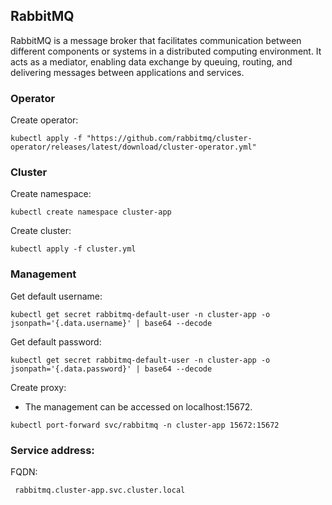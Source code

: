 ## RabbitMQ

RabbitMQ is a message broker that facilitates communication between different components or systems in a distributed computing environment. It acts as a mediator, enabling data exchange by queuing, routing, and delivering messages between applications and services.

### Operator

Create operator:

```
kubectl apply -f "https://github.com/rabbitmq/cluster-operator/releases/latest/download/cluster-operator.yml"
```

### Cluster

Create namespace:

```
kubectl create namespace cluster-app
```

Create cluster:

```
kubectl apply -f cluster.yml
```

### Management

Get default username:

```
kubectl get secret rabbitmq-default-user -n cluster-app -o jsonpath='{.data.username}' | base64 --decode
```

Get default password:

```
kubectl get secret rabbitmq-default-user -n cluster-app -o jsonpath='{.data.password}' | base64 --decode
```

Create proxy:

- The management can be accessed on localhost:15672.

```
kubectl port-forward svc/rabbitmq -n cluster-app 15672:15672

```

### Service address:

FQDN:

```
 rabbitmq.cluster-app.svc.cluster.local
```
